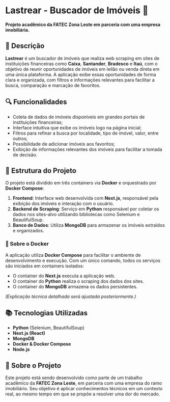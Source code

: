 # Lastrear - Buscador de Imóveis 🏡

**Projeto acadêmico da FATEC Zona Leste em parceria com uma empresa imobiliária.**

## 📌 Descrição

**Lastrear** é um buscador de imóveis que realiza web scraping em sites de instituições financeiras como **Caixa**, **Santander**, **Bradesco** e **Itaú**, com o objetivo de reunir oportunidades de imóveis em leilão ou venda direta em uma única plataforma.
A aplicação exibe essas oportunidades de forma clara e organizada, com filtros e informações relevantes para facilitar a busca, comparação e marcação de favoritos.

## 🔍 Funcionalidades

* Coleta de dados de imóveis disponíveis em grandes portais de instituições financeiras;
* Interface intuitiva que exibe os imóveis logo na página inicial;
* Filtros para refinar a busca por localidade, tipo de imóvel, valor, entre outros;
* Possibilidade de adicionar imóveis aos favoritos;
* Exibição de informações relevantes dos imóveis para facilitar a tomada de decisão.

## 🧱 Estrutura do Projeto

O projeto está dividido em três containers via **Docker** e orquestrado por **Docker Compose**:

1. **Frontend**: Interface web desenvolvida com **Next.js**, responsável pela exibição dos imóveis e interação com o usuário.
2. **Backend de Scraping**: Serviço em **Python** responsável por coletar os dados nos sites-alvo utilizando bibliotecas como Selenium e BeautifulSoup.
3. **Banco de Dados**: Utiliza **MongoDB** para armazenar os imóveis extraídos e organizados.

### 🐳 Sobre o Docker

A aplicação utiliza **Docker Compose** para facilitar o ambiente de desenvolvimento e execução. Com um único comando, todos os serviços são iniciados em containers isolados:

* O container do **Next.js** executa a aplicação web.
* O container do **Python** realiza o scraping dos dados dos sites.
* O container do **MongoDB** armazena os dados persistentes.

*(Explicação técnica detalhada será ajustada posteriormente.)*

## 📚 Tecnologias Utilizadas

* **Python** (Selenium, BeautifulSoup)
* **Next.js (React)**
* **MongoDB**
* **Docker & Docker Compose**
* **Node.js**

## 🏫 Sobre o Projeto

Este projeto está sendo desenvolvido como parte de um trabalho acadêmico da **FATEC Zona Leste**, em parceria com uma empresa do ramo imobiliário. Seu objetivo é aplicar conhecimentos técnicos em um contexto real, ao mesmo tempo em que se propõe a resolver uma dor do mercado.
